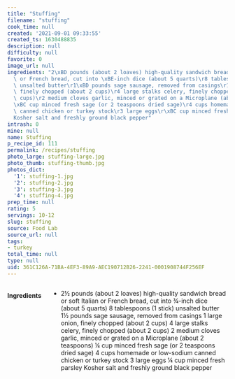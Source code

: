 ```yaml
---
title: "Stuffing"
filename: "stuffing"
cook_time: null
created: '2021-09-01 09:33:55'
created_ts: 1630488835
description: null
difficulty: null
favorite: 0
image_url: null
ingredients: "2\xBD pounds (about 2 loaves) high-quality sandwich bread or soft Italian\
  \ or French bread, cut into \xBE-inch dice (about 5 quarts)\r8 tablespoons (1 stick)\
  \ unsalted butter\r1\xBD pounds sage sausage, removed from casings\r1 large onion,\
  \ finely chopped (about 2 cups)\r4 large stalks celery, finely chopped (about 2\
  \ cups)\r2 medium cloves garlic, minced or grated on a Microplane (about 2 teaspoons)\r\
  \xBC cup minced fresh sage (or 2 teaspoons dried sage)\r4 cups homemade or low-sodium\
  \ canned chicken or turkey stock\r3 large eggs\r\xBC cup minced fresh parsley\r\
  Kosher salt and freshly ground black pepper"
intrash: 0
mine: null
name: Stuffing
p_recipe_id: 111
permalink: /recipes/stuffing
photo_large: stuffing-large.jpg
photo_thumb: stuffing-thumb.jpg
photos_dict:
  '1': stuffing-1.jpg
  '2': stuffing-2.jpg
  '3': stuffing-3.jpg
  '4': stuffing-4.jpg
prep_time: null
rating: 5
servings: 10-12
slug: stuffing
source: Food Lab
source_url: null
tags:
- turkey
total_time: null
type: null
uid: 361C126A-71BA-4EF3-89A9-AEC190712B26-2241-0001908744F256EF
---
```

<div class="large-8 medium-7 columns" id="writeup">	</div><!-- #writeup -->
</div><!-- #row-one -->
<div class="row" id="row-two">	<div class="medium-4 small-5 columns" id="ingredients"><h4>Ingredients</h4><div class="box box-ingredients content"><ul>
<li>2½ pounds (about 2 loaves) high-quality sandwich bread or soft Italian or French bread, cut into ¾-inch dice (about 5 quarts)
8 tablespoons (1 stick) unsalted butter
1½ pounds sage sausage, removed from casings
1 large onion, finely chopped (about 2 cups)
4 large stalks celery, finely chopped (about 2 cups)
2 medium cloves garlic, minced or grated on a Microplane (about 2 teaspoons)
¼ cup minced fresh sage (or 2 teaspoons dried sage)
4 cups homemade or low-sodium canned chicken or turkey stock
3 large eggs
¼ cup minced fresh parsley
Kosher salt and freshly ground black pepper</li>
</ul>
</div>	</div>	<div class="medium-6 small-7 columns" id="directions">	</div>